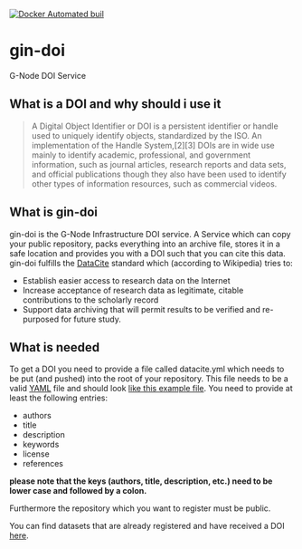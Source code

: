 [![Docker Automated buil](https://img.shields.io/docker/automated/cgars/gin-doi.svg)](https://hub.docker.com/r/cgars/gin-doi/builds/)

# gin-doi
G-Node DOI Service

## What is a DOI and why should i use it
> A Digital Object Identifier or DOI is a persistent identifier or handle used to uniquely identify objects, standardized by the ISO. An implementation of the Handle System,[2][3] DOIs are in wide use mainly to identify academic, professional, and government information, such as journal articles, research reports and data sets, and official publications though they also have been used to identify other types of information resources, such as commercial videos.

## What is gin-doi
gin-doi is the G-Node Infrastructure DOI service. A Service which can copy your public repository, packs everything into an archive file, stores it in a safe location and provides you with a DOI such that you can cite this data.
gin-doi fulfills the [DataCite](https://www.datacite.org/) standard which (according to Wikipedia) tries to:
* Establish easier access to research data on the Internet
* Increase acceptance of research data as legitimate, citable contributions to the scholarly record
* Support data archiving that will permit results to be verified and re-purposed for future study.

## What is needed
To get a DOI you need to provide a file called datacite.yml which needs to be put (and pushed) into the root of your repository.
This file needs to be a valid [YAML](https://en.wikipedia.org/wiki/YAML) file and should look [like this example file](tmpl/example_datacite.yml).
You need to provide  at least the following entries:
* authors
* title
* description
* keywords
* license
* references

**please note that the keys (authors, title, description, etc.) need to be lower case and followed by a colon.**

Furthermore the repository which you want to register must be public.

You can find datasets that are already registered and have received a DOI [here](http://doid.gin.g-node.org).
